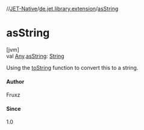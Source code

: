 //[JET-Native](../../index.md)/[de.jet.library.extension](index.md)/[asString](as-string.md)

# asString

[jvm]\
val [Any](https://kotlinlang.org/api/latest/jvm/stdlib/kotlin/-any/index.html).[asString](as-string.md): [String](https://kotlinlang.org/api/latest/jvm/stdlib/kotlin/-string/index.html)

Using the [toString](https://kotlinlang.org/api/latest/jvm/stdlib/kotlin/index.html) function to convert this to a string.

#### Author

Fruxz

#### Since

1.0

